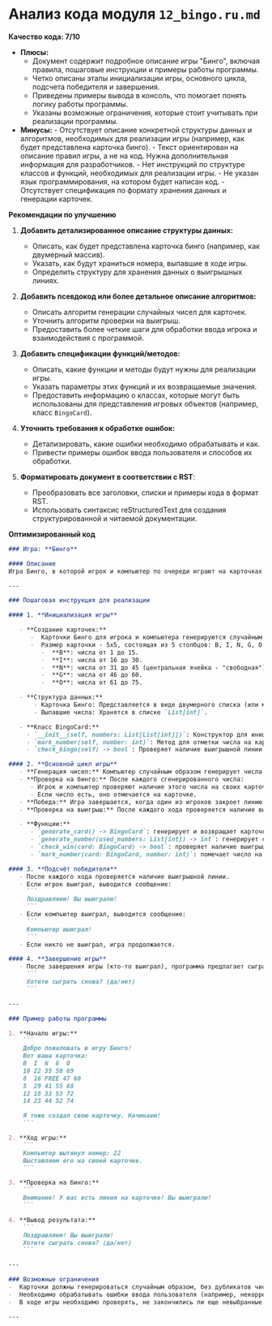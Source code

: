 # Анализ кода модуля `12_bingo.ru.md`

**Качество кода: 7/10**
   - **Плюсы:**
        - Документ содержит подробное описание игры "Бинго", включая правила, пошаговые инструкции и примеры работы программы.
        - Четко описаны этапы инициализации игры, основного цикла, подсчета победителя и завершения.
        - Приведены примеры вывода в консоль, что помогает понять логику работы программы.
        - Указаны возможные ограничения, которые стоит учитывать при реализации программы.
   - **Минусы:**
    - Отсутствует описание конкретной структуры данных и алгоритмов, необходимых для реализации игры (например, как будет представлена карточка бинго).
    - Текст ориентирован на описание правил игры, а не на код. Нужна дополнительная информация для разработчиков.
    - Нет инструкций по структуре классов и функций, необходимых для реализации игры.
    - Не указан язык программирования, на котором будет написан код.
    - Отсутствует спецификация по формату хранения данных и генерации карточек.

**Рекомендации по улучшению**

1. **Добавить детализированное описание структуры данных:**
   - Описать, как будет представлена карточка бинго (например, как двумерный массив).
   - Указать, как будут храниться номера, выпавшие в ходе игры.
   - Определить структуру для хранения данных о выигрышных линиях.

2. **Добавить псевдокод или более детальное описание алгоритмов:**
    - Описать алгоритм генерации случайных чисел для карточек.
    - Уточнить алгоритм проверки на выигрыш.
    - Предоставить более четкие шаги для обработки ввода игрока и взаимодействия с программой.

3. **Добавить спецификации функций/методов:**
   - Описать, какие функции и методы будут нужны для реализации игры.
   - Указать параметры этих функций и их возвращаемые значения.
   - Предоставить информацию о классах, которые могут быть использованы для представления игровых объектов (например, класс `BingoCard`).

4. **Уточнить требования к обработке ошибок:**
   - Детализировать, какие ошибки необходимо обрабатывать и как.
   - Привести примеры ошибок ввода пользователя и способов их обработки.

5. **Форматировать документ в соответствии с RST**:
   - Преобразовать все заголовки, списки и примеры кода в формат RST.
   - Использовать синтаксис reStructuredText для создания структурированной и читаемой документации.

**Оптимизированный код**

```markdown
### Игра: **Бинго**

#### Описание
Игра Бинго, в которой игрок и компьютер по очереди играют на карточках 5x5. Компьютер генерирует случайные карточки для обоих игроков. Он случайным образом выбирает числа, которые выводятся на экран. Игроки отмечают эти числа на своих карточках. Когда кто-то заполняет все числа в одной линии (горизонтальной, вертикальной или диагонали), он выигрывает.

---

### Пошаговая инструкция для реализации

#### 1. **Инициализация игры**

   - **Создание карточек:**
      -  Карточки Бинго для игрока и компьютера генерируются случайным образом.
      -  Размер карточки - 5x5, состоящая из 5 столбцов: B, I, N, G, O.
         -  **B**: числа от 1 до 15.
         -  **I**: числа от 16 до 30.
         -  **N**: числа от 31 до 45 (центральная ячейка - "свободная").
         -  **G**: числа от 46 до 60.
         -  **O**: числа от 61 до 75.

   - **Структура данных:**
       - Карточка Бинго: Представляется в виде двумерного списка (или массива) `List[List[int]]` (5x5).
       - Выпавшие числа: Хранятся в списке `List[int]`.

   - **Класс BingoCard:**
     - `__init__(self, numbers: List[List[int]])`: Конструктор для инициализации карточки с заданными числами.
     - `mark_number(self, number: int)`: Метод для отметки числа на карточке.
     - `check_bingo(self) -> bool`: Проверяет наличие выигрышной линии (горизонталь, вертикаль, диагональ).

#### 2. **Основной цикл игры**
   - **Генерация чисел:** Компьютер случайным образом генерирует числа от 1 до 75 (без повторений).
   - **Проверка на бинго:** После каждого сгенерированного числа:
      - Игрок и компьютер проверяют наличие этого числа на своих карточках.
      - Если число есть, оно отмечается на карточке.
   - **Победа:** Игра завершается, когда один из игроков закроет линию на карточке.
   - **Проверка на выигрыш:** После каждого хода проверяется наличие выигрышной линии, и объявляется победитель.

   - **Функции:**
      - `generate_card() -> BingoCard`: генерирует и возвращает карточку Бинго.
      - `generate_number(used_numbers: List[int]) -> int`: генерирует случайное число от 1 до 75, не входящее в список `used_numbers`.
      - `check_win(card: BingoCard) -> bool`: проверяет наличие выигрышной линии на карточке.
      - `mark_number(card: BingoCard, number: int)`: помечает число на карточке.

#### 3. **Подсчёт победителя**
   - После каждого хода проверяется наличие выигрышной линии.
   - Если игрок выиграл, выводится сообщение:
     ```
     Поздравляем! Вы выиграли!
     ```
   - Если компьютер выиграл, выводится сообщение:
     ```
     Компьютер выиграл!
     ```
   - Если никто не выиграл, игра продолжается.

#### 4. **Завершение игры**
   - После завершения игры (кто-то выиграл), программа предлагает сыграть еще раз:
     ```
     Хотите сыграть снова? (да/нет)
     ```

---

### Пример работы программы

1. **Начало игры:**
    ```
    Добро пожаловать в игру Бинго!
    Вот ваша карточка:
    B  I  N  G  O
    10 22 35 50 69
    8  16 FREE 47 60
    5  29 41 55 68
    12 18 33 53 72
    14 23 44 52 74

    Я тоже создал свою карточку. Начинаем!
    ```

2. **Ход игры:**
    ```
    Компьютер вытянул номер: 22
    Выставляем его на своей карточке.
    ```

3. **Проверка на бинго:**
    ```
    Внимание! У вас есть линия на карточке! Вы выиграли!
    ```

4. **Вывод результата:**
    ```
    Поздравляем! Вы выиграли!
    Хотите сыграть снова? (да/нет)
    ```

---

### Возможные ограничения
-  Карточки должны генерироваться случайным образом, без дубликатов чисел в пределах столбца.
-  Необходимо обрабатывать ошибки ввода пользователя (например, некорректный ввод при запросе "сыграть снова").
-  В ходе игры необходимо проверять, не закончились ли еще невыбранные номера.

---
```